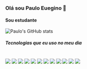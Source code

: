### Olá sou Paulo Euegino 👋
#### Sou estudante 

![Paulo's GitHub stats](https://github-readme-stats.vercel.app/api?username=eugenio&show_icons=true&theme=radical)

##### Tecnologias que eu uso no meu dia 

<div style="display: inline_blok"><br/>
<img align="center" src= https://img.shields.io/badge/HTML5-E34F26?style=for-the-badge&logo=html5&logoColor=white>
<img align="center" src= https://img.shields.io/badge/CSS3-1572B6?style=for-the-badge&logo=css3&logoColor=white>
<img align="center" src= https://img.shields.io/badge/Node.js-43853D?style=for-the-badge&logo=node.js&logoColor=white>
<img align="center" src= https://img.shields.io/badge/Python-3776AB?style=for-the-badge&logo=python&logoColor=white>
<img align="center" src= https://img.shields.io/badge/JavaScript-F7DF1E?style=for-the-badge&logo=javascript&logoColor=black>
<img align="center" src=https://img.shields.io/badge/TypeScript-007ACC?style=for-the-badge&logo=typescript&logoColor=white >
<img align="center" src= https://img.shields.io/badge/C%2B%2B-00599C?style=for-the-badge&logo=c%2B%2B&logoColor=white>
<img align="center" src=https://img.shields.io/badge/C%23-239120?style=for-the-badge&logo=c-sharp&logoColor=white >
<img align="center" src=https://img.shields.io/badge/Angular-DD0031?style=for-the-badge&logo=angular&logoColor=white >
<img align="center" src= https://img.shields.io/badge/Bootstrap-563D7C?style=for-the-badge&logo=bootstrap&logoColor=white>
<img align="center" src=https://img.shields.io/badge/Spring-6DB33F?style=for-the-badge&logo=spring&logoColor=white >
<img align="center" src= https://img.shields.io/badge/MySQL-00000F?style=for-the-badge&logo=mysql&logoColor=white>

</div>



